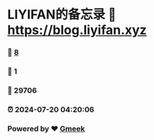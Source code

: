 # LIYIFAN的备忘录 :link: https://blog.liyifan.xyz 
### :page_facing_up: [8](https://blog.liyifan.xyz/tag.html) 
### :speech_balloon: 1 
### :hibiscus: 29706 
### :alarm_clock: 2024-07-20 04:20:06 
### Powered by :heart: [Gmeek](https://github.com/Meekdai/Gmeek)
